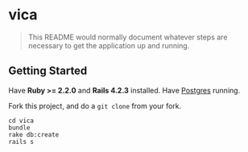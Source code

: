 vica
========

> This README would normally document whatever steps are necessary to get the
application up and running.

## Getting Started

Have **Ruby >= 2.2.0** and **Rails 4.2.3** installed. Have [Postgres](postgresapp.com) running.

Fork this project, and do a `git clone` from your fork.

```
cd vica
bundle
rake db:create
rails s
```
